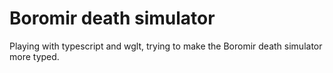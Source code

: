 # Boromir death simulator

Playing with typescript and wglt, trying to make the Boromir death simulator more typed.
